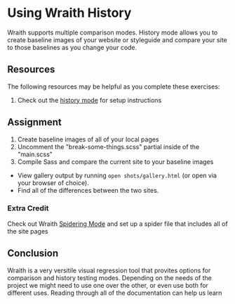 # Using Wraith History

Wraith supports multiple comparison modes. History mode allows you to create baseline images of your website or styleguide and compare your site to those baselines as you change your code.

## Resources

The following resources may be helpful as you complete these exercises:

1. Check out the [history mode](http://bbc-news.github.io/wraith/index.html#HistoryMode) for setup instructions


## Assignment

1. Create baseline images of all of your local pages
2. Uncomment the "break-some-things.scss" partial inside of the "main.scss"
3. Compile Sass and compare the current site to your baseline images
- View gallery output by running `open shots/gallery.html` (or open via your browser of choice).
- Find all of the differences between the two sites.

### Extra Credit
Check out Wraith [Spidering Mode](http://bbc-news.github.io/wraith/index.html#SpideringMode) and set up a spider file that includes all of the site pages

## Conclusion

Wraith is a very versitile visual regression tool that provites options for comparison and history testing modes. Depending on the needs of the project we might need to use one over the other, or even use both for different uses. Reading through all of the documentation can help us learn

